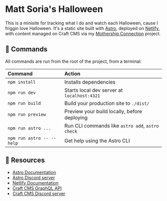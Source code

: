 # Matt Soria's Halloween

This is a minisite for tracking what I do and watch each Halloween, cause I friggin love Halloween. It's a static site built with [Astro](https://astro.build), deployed on [Netlify](https://netlify.com), with content managed on Craft CMS via my [Mothership Connection](https://github.com/itsmattsoria/mothership-connection) project.

## 🧞 Commands

All commands are run from the root of the project, from a terminal:

| Command                   | Action                                           |
| :------------------------ | :----------------------------------------------- |
| `npm install`             | Installs dependencies                            |
| `npm run dev`             | Starts local dev server at `localhost:4321`      |
| `npm run build`           | Build your production site to `./dist/`          |
| `npm run preview`         | Preview your build locally, before deploying     |
| `npm run astro ...`       | Run CLI commands like `astro add`, `astro check` |
| `npm run astro -- --help` | Get help using the Astro CLI                     |

## 👀 Resources

- [Astro Documentation](https://docs.astro.build)
- [Astro Discord server](https://astro.build/chat)
- [Netlify Documentation](https://docs.netlify.com/)
- [Craft CMS GraphQL API](https://craftcms.com/docs/5.x/development/graphql.html)
- [Craft CMS Discord server](https://craftcms.com/discord)
